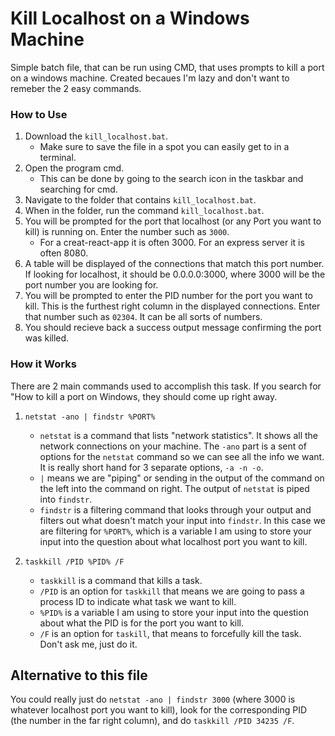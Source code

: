 # Kill Localhost on a Windows Machine

Simple batch file, that can be run using CMD, that uses prompts to kill a port on a windows machine. Created becaues I'm lazy and don't want to remeber the 2 easy commands.


### How to Use

 1. Download the `kill_localhost.bat`.
     - Make sure to save the file in a spot you can easily get to in a terminal.
 2. Open the program cmd.
     - This can be done by going to the search icon in the taskbar and searching for cmd.
 3. Navigate to the folder that contains `kill_localhost.bat`.
 4. When in the folder, run the command `kill_localhost.bat`.
 5. You will be prompted for the port that localhost (or any Port you want to kill) is running on. Enter the number such as `3000`.
     - For a creat-react-app it is often 3000. For an express server it is often 8080.
 6. A table will be displayed of the connections that match this port number. If looking for localhost, it should be 0.0.0.0:3000, where 3000 will be the port number you are looking for.
 7. You will be prompted to enter the PID number for the port you want to kill. This is the furthest right column in the displayed connections. Enter that number such as `02304`. It can be all sorts of numbers.
 8. You should recieve back a success output message confirming the port was killed.


 ### How it Works

 There are 2 main commands used to accomplish this task. If you search for "How to kill a port on Windows, they should come up right away.
 
 1. `netstat -ano | findstr %PORT%`
     - `netstat` is a command that lists "network statistics". It shows all the network connections on your machine. The `-ano` part is a sent of options for the `netstat` command so we can see all the info we want. It is really short hand for 3 separate options, `-a -n -o`. 
     - `|` means we are "piping" or sending in the output of the command on the left into the command on right. The output of `netstat` is piped into `findstr`.
     - `findstr` is a filtering command that looks through your output and filters out what doesn't match your input into `findstr`. In this case we are filtering for `%PORT%`, which is a variable I am using to store your input into the question about what localhost port you want to kill.

  2. `taskkill /PID %PID% /F`
      - `taskkill` is a command that kills a task.
      - `/PID` is an option for `taskkill` that means we are going to pass a process ID to indicate what task we want to kill.
      - `%PID%` is a variable I am using to store your input into the question about what the PID is for the port you want to kill. 
      - `/F` is an option for `taskill`, that means to forcefully kill the task. Don't ask me, just do it.

## Alternative to this file

You could really just do 
```netstat -ano | findstr 3000``` 
(where 3000 is whatever localhost port you want to kill), look for the corresponding PID (the number in the far right column), and do 
```taskkill /PID 34235 /F```.
 
